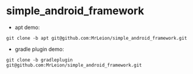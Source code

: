 # simple_android_framework




- apt demo: 


```
git clone -b apt git@github.com:MrLeion/simple_android_framework.git
```


- gradle plugin demo:


```
git clone -b gradleplugin git@github.com:MrLeion/simple_android_framework.git
```
